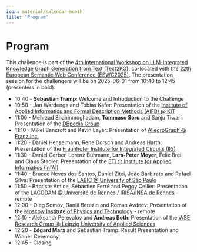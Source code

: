 ```yaml
---
icon: material/calendar-month
title: "Program"
---
```

<!-- markdownlint-disable MD012 MD013 MD024 MD033 -->
# Program

This challenge is part of the [4th International Workshop on LLM-Integrated Knowledge Graph Generation from Text (Text2KG)](https://aiisc.ai/text2kg2025), co-located with the [22th European Semantic Web Conference (ESWC2025)](https://2025.eswc-conferences.org/).
The presentation session for the challengers will be on 2025-06-01 from 10:40 to 12:45 (presenters in bold).

- 10:40 - **Sebastian Tramp**: Welcome and Introduction to the Challenge
- 10:50 - Jan Wardenga and Tobias Käfer: Presentation of the [Institute of Applied Informatics and Formal Description Methods (AIFB) @ KIT](https://www.aifb.kit.edu/english/index.php)
- 11:00 - Mehrzad Shahinmoghadam, **Tommaso Soru** and Sanju Tiwari: Presentation of the [DBpedia Group](https://www.dbpedia.org/)
- 11:10 - Mikel Bancroft and Kevin Layer: Presentation of [AllegroGraph @ Franz Inc.](https://franz.com/)
- 11:20 - Daniel Henselmann, Rene Dorsch and Andreas Harth: Presentation of the [Fraunhofer Institute for Integrated Circuits (IIS)](https://www.iis.fraunhofer.de/en.html)
- 11:30 - Daniel Gerber, Lorenz Bühmann, **Lars-Peter Meyer**, Felix Brei and Claus Stadler: Presentation of the [ETi @ Institute for Applied Informatics (InfAI)](https://cc-eti.org/)
- 11:40 - Brucce Neves dos Santos, Daniel Zitei, João Barbirato and Rafael Silva: Presentation of the [LABIC @ University of São Paulo](https://labic.icmc.usp.br/)
- 11:50 - Baptiste Amice, Sébastien Ferré and Peggy Cellier: Presentation of the [LACODAM @ Université de Rennes / IRISA/INSA de Rennes](https://team.inria.fr/lacodam/) - remote
- 12:00 - Oleg Somov, Daniil Berezin and Roman Avdeev: Presentation of the [Moscow Institute of Physics and Technology](https://old.mipt.ru/english/) - remote
- 12:10 - Aleksandr Perevalov and **Andreas Both**: Presentation of the [WSE Research Group @ Leipzig University of Applied Sciences](https://github.com/WSE-research)
- 12:20 - **Edgard Marx** and Sebastian Tramp: Result Presentation and Winner Ceremony
- 12:45 - Closing

